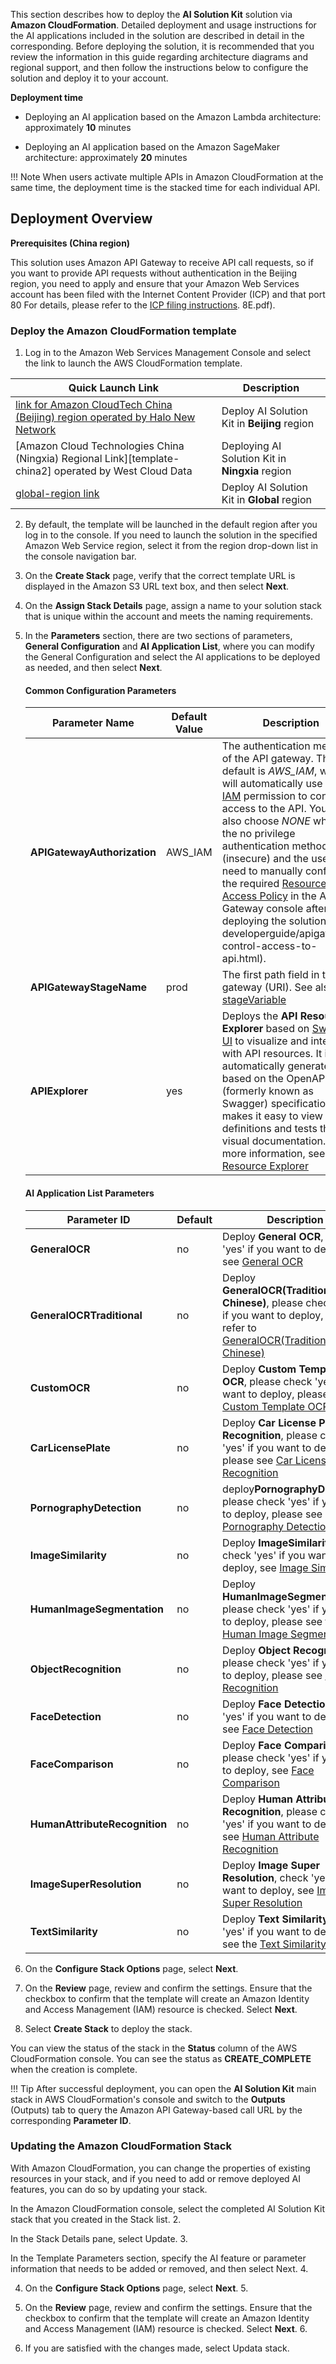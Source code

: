 This section describes how to deploy the **AI Solution Kit** solution via **Amazon CloudFormation**. Detailed deployment and usage instructions for the AI applications included in the solution are described in detail in the corresponding. Before deploying the solution, it is recommended that you review the information in this guide regarding architecture diagrams and regional support, and then follow the instructions below to configure the solution and deploy it to your account.

**Deployment time**

- Deploying an AI application based on the Amazon Lambda architecture: approximately **10** minutes

- Deploying an AI application based on the Amazon SageMaker architecture: approximately **20** minutes

!!! Note
    When users activate multiple APIs in Amazon CloudFormation at the same time, the deployment time is the stacked time for each individual API.

## Deployment Overview

**Prerequisites (China region)**

This solution uses Amazon API Gateway to receive API call requests, so if you want to provide API requests without authentication in the Beijing region, you need to apply and ensure that your Amazon Web Services account has been filed with the Internet Content Provider (ICP) and that port 80 For details, please refer to the [ICP filing instructions](https://s3.cn-north-1.amazonaws.com.cn/sinnetcloud/ICP+recordal/ICP%E5%A4%87%E6%A1%88%E8%AF%B4%E6%98%8E.pdf). 8E.pdf).

### Deploy the Amazon CloudFormation template

1. Log in to the Amazon Web Services Management Console and select the link to launch the AWS CloudFormation template.

| Quick Launch Link | Description |
| ---------- | --- |
| [link for Amazon CloudTech China (Beijing) region operated by Halo New Network][template-china1] | Deploy AI Solution Kit in **Beijing** region |
| [Amazon Cloud Technologies China (Ningxia) Regional Link][template-china2] operated by West Cloud Data | Deploying AI Solution Kit in **Ningxia** region
| [global-region link][template-global] | Deploy AI Solution Kit in **Global** region | 2.

2. By default, the template will be launched in the default region after you log in to the console. If you need to launch the solution in the specified Amazon Web Service region, select it from the region drop-down list in the console navigation bar.

3. On the **Create Stack** page, verify that the correct template URL is displayed in the Amazon S3 URL text box, and then select **Next**.

4. On the **Assign Stack Details** page, assign a name to your solution stack that is unique within the account and meets the naming requirements.

5. In the **Parameters** section, there are two sections of parameters, **General Configuration** and **AI Application List**, where you can modify the General Configuration and select the AI applications to be deployed as needed, and then select **Next**.

    #### **Common Configuration Parameters**

    | Parameter Name | Default Value | Description |
    | ---------- | ---------| ----------- |
    | **APIGatewayAuthorization** | AWS_IAM | The authentication method of the API gateway. The default is *AWS_IAM*, which will automatically use the [IAM](https://docs.aws.amazon.com/zh_cn/apigateway/latest/developerguide/permissions.html) permission to control access to the API. You can also choose *NONE* which is the no privilege authentication method (insecure) and the user will need to manually configure the required [Resource Access Policy](https://docs.aws.amazon.com/zh_cn/apigateway/latest/) in the API Gateway console after deploying the solution. developerguide/apigateway-control-access-to-api.html). |
    | **APIGatewayStageName** | prod | The first path field in the API gateway (URI). See also: [stageVariable](https://docs.aws.amazon.com/zh_cn/apigateway/latest/developerguide/stage-variables.html) |
    | **APIExplorer** | yes | Deploys the **API Resource Explorer** based on [Swagger UI](https://swagger.io/tools/swagger-ui/) to visualize and interact with API resources. It is automatically generated based on the OpenAPI (formerly known as Swagger) specification and makes it easy to view API definitions and tests through visual documentation. For more information, see: [API Resource Explorer](api-explorer.md) |

    #### **AI Application List Parameters**

    | Parameter ID | Default | Description |
    | ---------- | ---------| ----------- |
    | **GeneralOCR** | no | Deploy **General OCR**, check 'yes' if you want to deploy, see [General OCR](deploy-general-ocr.md) |
    | **GeneralOCRTraditional** | no | Deploy **GeneralOCR(Traditional Chinese)**, please check 'yes' if you want to deploy, please refer to [GeneralOCR(Traditional Chinese)](deploy-general-ocr-traditional.md) |
    | **CustomOCR** | no | Deploy **Custom Template OCR**, please check 'yes' if you want to deploy, please refer to [Custom Template OCR](deploy-custom-ocr.md) |
    | **CarLicensePlate** | no | Deploy **Car License Plate Recognition**, please check 'yes' if you want to deploy, please see [Car License Plate Recognition](deploy-car-license-plate.md) |
    | **PornographyDetection** | no | deploy**PornographyDetection**, please check 'yes' if you want to deploy, please see [Pornography Detection](deploy-pornography-detection.md) |
    | **ImageSimilarity** | no | Deploy **ImageSimilarity**, check 'yes' if you want to deploy, see [Image Similarity](deploy-image-similarity.md) |
    | **HumanImageSegmentation** | no | Deploy **HumanImageSegmentation**, please check 'yes' if you want to deploy, please see the [Human Image Segmentation](deploy-human-image-segmentation.md) |
    | **ObjectRecognition** | no | Deploy **Object Recognition**, please check 'yes' if you want to deploy, please see [Object Recognition](deploy-object-recognition.md) |
    | **FaceDetection** | no | Deploy **Face Detection**, check 'yes' if you want to deploy, see [Face Detection](deploy-face-detection.md) |
    | **FaceComparison** | no | Deploy **Face Comparison**, please check 'yes' if you want to deploy, see [Face Comparison](deploy-face-comparison.md) |
    | **HumanAttributeRecognition** | no | Deploy **Human Attribute Recognition**, please check 'yes' if you want to deploy, see [Human Attribute Recognition](deploy-human-attribute-recognition.md) |
    | **ImageSuperResolution** | no | Deploy **Image Super Resolution**, check 'yes' if you want to deploy, see [Image Super Resolution](deploy-image-super-resolution.md) |
    | **TextSimilarity** | no | Deploy **Text Similarity**, check 'yes' if you want to deploy, see the [Text Similarity](deploy-text-similarity.md) |

6. On the **Configure Stack Options** page, select **Next**.

7. On the **Review** page, review and confirm the settings. Ensure that the checkbox to confirm that the template will create an Amazon Identity and Access Management (IAM) resource is checked. Select **Next**.

8. Select **Create Stack** to deploy the stack.

You can view the status of the stack in the **Status** column of the AWS CloudFormation console. You can see the status as **CREATE_COMPLETE** when the creation is complete.

!!! Tip
    After successful deployment, you can open the **AI Solution Kit** main stack in AWS CloudFormation's console and switch to the **Outputs** (Outputs) tab to query the Amazon API Gateway-based call URL by the corresponding **Parameter ID**.

### Updating the Amazon CloudFormation Stack

With Amazon CloudFormation, you can change the properties of existing resources in your stack, and if you need to add or remove deployed AI features, you can do so by updating your stack.

In the Amazon CloudFormation console, select the completed AI Solution Kit stack that you created in the Stack list. 2.

In the Stack Details pane, select Update. 3.

In the Template Parameters section, specify the AI feature or parameter information that needs to be added or removed, and then select Next. 4.

4. On the **Configure Stack Options** page, select **Next**. 5.

5. On the **Review** page, review and confirm the settings. Ensure that the checkbox to confirm that the template will create an Amazon Identity and Access Management (IAM) resource is checked. Select **Next**. 6.

6. If you are satisfied with the changes made, select Updata stack.

[template-china1]:https://cn-north-1.console.amazonaws.cn/cloudformation/home?region=cn-north-1#/stacks/create/template?stackName=AIKitsInferOCRStack&templateURL=https://aws-gcr-solutions.s3.cn-north-1.amazonaws.com.cn/Aws-gcr-ai-solution-kit/v1.2.0/AI-Solution-Kit.template

[template-global]: https://console.aws.amazon.com/cloudformation/home?region=us-east-1#/stacks/create/template?stackName=AIKitsInferOCRStack&templateURL=https://aws-gcr-solutions.s3.amazonaws.com/Aws-gcr-ai-solution-kit/v1.2.0/AI-Solution-Kit.template
